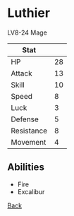 # Luthier

LV8-24 Mage

| Stat       | <!-- --> |
| ---------- | -------- |
| HP         | 28       |
| Attack     | 13       |
| Skill      | 10       |
| Speed      | 8        |
| Luck       | 3        |
| Defense    | 5        |
| Resistance | 8        |
| Movement   | 4        |

## Abilities

- Fire
- Excalibur

[Back](../README.md)
